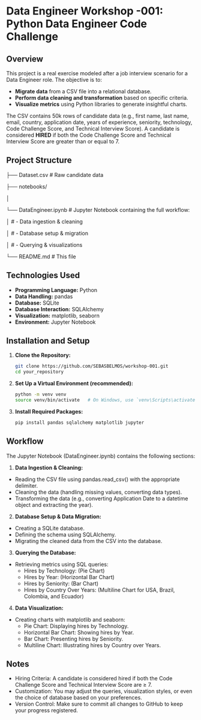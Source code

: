 # Data Engineer Workshop -001: Python Data Engineer Code Challenge

## Overview

This project is a real exercise modeled after a job interview scenario for a Data Engineer role. The objective is to:
- **Migrate data** from a CSV file into a relational database.
- **Perform data cleaning and transformation** based on specific criteria.
- **Visualize metrics** using Python libraries to generate insightful charts.

The CSV contains 50k rows of candidate data (e.g., first name, last name, email, country, application date, years of experience, seniority, technology, Code Challenge Score, and Technical Interview Score). A candidate is considered **HIRED** if both the Code Challenge Score and Technical Interview Score are greater than or equal to 7.

## Project Structure

├── Dataset.csv # Raw candidate data 

├── notebooks/ 

│ 

└── DataEngineer.ipynb # Jupyter Notebook containing the full workflow: 

│ # - Data ingestion & cleaning 

│ # - Database setup & migration 

│ # - Querying & visualizations 

└── README.md # This file

## Technologies Used

- **Programming Language:** Python
- **Data Handling:** pandas
- **Database:** SQLite
- **Database Interaction:** SQLAlchemy
- **Visualization:** matplotlib, seaborn
- **Environment:** Jupyter Notebook

## Installation and Setup

1. **Clone the Repository:**
   ```bash
   git clone https://github.com/SEBASBELMOS/workshop-001.git
   cd your_repository

2. **Set Up a Virtual Environment (recommended):**
    ```bash
    python -m venv venv
    source venv/bin/activate   # On Windows, use `venv\Scripts\activate`

3. **Install Required Packages:**
    ```bash
    pip install pandas sqlalchemy matplotlib jupyter

## Workflow

The Jupyter Notebook (DataEngineer.ipynb) contains the following sections:

1. **Data Ingestion & Cleaning:**

- Reading the CSV file using pandas.read_csv() with the appropriate delimiter.
- Cleaning the data (handling missing values, converting data types).
- Transforming the data (e.g., converting Application Date to a datetime object and extracting the year).

2. **Database Setup & Data Migration:**

- Creating a SQLite database.
- Defining the schema using SQLAlchemy.
- Migrating the cleaned data from the CSV into the database.

3. **Querying the Database:**

- Retrieving metrics using SQL queries:
    - Hires by Technology: (Pie Chart)
    - Hires by Year: (Horizontal Bar Chart)
    - Hires by Seniority: (Bar Chart)
    - Hires by Country Over Years: (Multiline Chart for USA, Brazil, Colombia, and Ecuador)

4. **Data Visualization:**

- Creating charts with matplotlib and seaborn:
    - Pie Chart: Displaying hires by Technology.
    - Horizontal Bar Chart: Showing hires by Year.
    - Bar Chart: Presenting hires by Seniority.
    - Multiline Chart: Illustrating hires by Country over Years.

## Notes

- Hiring Criteria: A candidate is considered hired if both the Code Challenge Score and Technical Interview Score are ≥ 7.
- Customization: You may adjust the queries, visualization styles, or even the choice of database based on your preferences.
- Version Control: Make sure to commit all changes to GitHub to keep your progress registered.